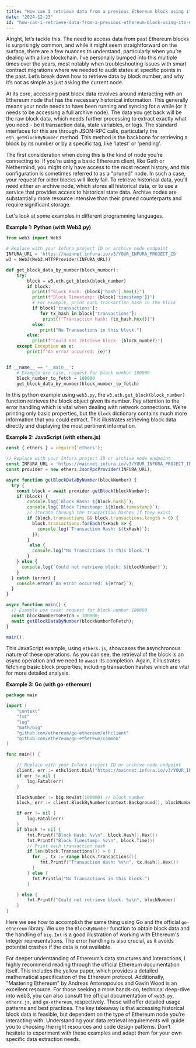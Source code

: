 ```yaml
---
title: "How can I retrieve data from a previous Ethereum block using its number?"
date: "2024-12-23"
id: "how-can-i-retrieve-data-from-a-previous-ethereum-block-using-its-number"
---
```


Alright, let’s tackle this. The need to access data from past Ethereum blocks is surprisingly common, and while it might seem straightforward on the surface, there are a few nuances to understand, particularly when you’re dealing with a live blockchain. I've personally bumped into this multiple times over the years, most notably when troubleshooting issues with smart contract migrations where we needed to audit states at specific points in the past. Let’s break down how to retrieve data by block number, and why it’s not as simple as just asking the current node.

At its core, accessing past block data revolves around interacting with an Ethereum node that has the necessary historical information. This generally means your node needs to have been running and syncing for a while (or it needs to be accessing a full archive node). The data you get back will be the raw block data, which needs further processing to extract exactly what you need - be it transaction data, state variables, or logs. The standard interfaces for this are through JSON-RPC calls, particularly the `eth_getBlockByNumber` method. This method is the backbone for retrieving a block by its number or by a specific tag, like 'latest' or 'pending'.

The first consideration when doing this is the kind of node you’re connecting to. If you're using a basic Ethereum client, like Geth or Nethermind, you might only have access to the most recent history, and this configuration is sometimes referred to as a "pruned" node. In such a case, your request for older blocks will likely fail. To retrieve historical data, you'll need either an archive node, which stores all historical data, or to use a service that provides access to historical state data. Archive nodes are substantially more resource intensive than their pruned counterparts and require significant storage.

Let's look at some examples in different programming languages.

**Example 1: Python (with Web3.py)**

```python
from web3 import Web3

# Replace with your Infura project ID or archive node endpoint
INFURA_URL = 'https://mainnet.infura.io/v3/YOUR_INFURA_PROJECT_ID'
w3 = Web3(Web3.HTTPProvider(INFURA_URL))

def get_block_data_by_number(block_number):
    try:
        block = w3.eth.get_block(block_number)
        if block:
          print(f"Block Hash: {block['hash'].hex()}")
          print(f"Block Timestamp: {block['timestamp']}")
          # For example, print each transaction hash in the block
          if block['transactions']:
             for tx_hash in block['transactions']:
              print(f"Transaction hash: {tx_hash.hex()}")
          else:
             print("No Transactions in this block.")
        else:
          print(f"Could not retrieve block: {block_number}")
    except Exception as e:
        print(f"An error occurred: {e}")


if __name__ == '__main__':
    # Example use case, request for block number 100000
    block_number_to_fetch = 100000
    get_block_data_by_number(block_number_to_fetch)
```

In this python example using `web3.py`, the `w3.eth.get_block(block_number)` function retrieves the block object given its number. Pay attention to the error handling which is vital when dealing with network connections. We’re printing only basic properties, but the `block` dictionary contains much more information that you could extract. This illustrates retrieving block data directly and displaying the most pertinent information.

**Example 2: JavaScript (with ethers.js)**

```javascript
const { ethers } = require('ethers');

// Replace with your Infura project ID or archive node endpoint
const INFURA_URL = 'https://mainnet.infura.io/v3/YOUR_INFURA_PROJECT_ID';
const provider = new ethers.JsonRpcProvider(INFURA_URL);

async function getBlockDataByNumber(blockNumber) {
  try {
    const block = await provider.getBlock(blockNumber);
    if (block) {
        console.log(`Block Hash: ${block.hash}`);
        console.log(`Block Timestamp: ${block.timestamp}`);
        // Iterate through the transaction hashes if they exist
        if (block.transactions && block.transactions.length > 0) {
          block.transactions.forEach(txHash => {
            console.log(`Transaction Hash: ${txHash}`);
          });
        }
         else {
          console.log("No Transactions in this block.")
        }
    } else {
      console.log(`Could not retrieve block: ${blockNumber}`);
    }
  } catch (error) {
    console.error(`An error occurred: ${error}`);
  }
}

async function main() {
  // Example use case: request for block number 100000
  const blockNumberToFetch = 100000;
  await getBlockDataByNumber(blockNumberToFetch);
}

main();
```

This JavaScript example, using `ethers.js`, showcases the asynchronous nature of these operations. As you can see, the retrieval of the block is an async operation and we need to `await` its completion. Again, it illustrates fetching basic block properties, including transaction hashes which are vital for more detailed analysis.

**Example 3: Go (with go-ethereum)**

```go
package main

import (
	"context"
	"fmt"
	"log"
	"math/big"
	"github.com/ethereum/go-ethereum/ethclient"
	"github.com/ethereum/go-ethereum/common"
)

func main() {

    // Replace with your Infura project ID or archive node endpoint
	client, err := ethclient.Dial("https://mainnet.infura.io/v3/YOUR_INFURA_PROJECT_ID")
	if err != nil {
		log.Fatal(err)
	}

	blockNumber := big.NewInt(100000) // block number
    block, err := client.BlockByNumber(context.Background(), blockNumber)

	if err != nil {
		log.Fatal(err)
	}
    if block != nil {
		fmt.Printf("Block Hash: %v\n", block.Hash().Hex())
		fmt.Printf("Block Timestamp: %v\n", block.Time())
        // Print each transaction hash
        if len(block.Transactions()) > 0 {
          for _, tx := range block.Transactions(){
             fmt.Printf("Transaction Hash: %v\n", tx.Hash().Hex())
          }
        } else {
          fmt.Println("No Transactions in this block.")
        }

	} else {
		fmt.Printf("Could not retrieve block: %v\n", blockNumber)
    }
}

```

Here we see how to accomplish the same thing using Go and the official `go-ethereum` library. We use the `BlockByNumber` function to obtain block data and the handling of `big.Int` is a good illustration of working with Ethereum's integer representations. The error handling is also crucial, as it avoids potential crashes if the data is not available.

For deeper understanding of Ethereum’s data structures and interactions, I highly recommend reading through the official Ethereum documentation itself. This includes the yellow paper, which provides a detailed mathematical specification of the Ethereum protocol. Additionally, "Mastering Ethereum" by Andreas Antonopoulos and Gavin Wood is an excellent resource. For those seeking a more hands-on, technical deep-dive into web3, you can also consult the official documentation of `web3.py`, `ethers.js`, and `go-ethereum`, respectively. These will offer detailed usage patterns and best practices. The key takeaway is that accessing historical block data is feasible, but dependent on the type of Ethereum node you’re interacting with. Understanding your data retrieval requirements will guide you to choosing the right resources and code design patterns. Don't hesitate to experiment with these examples and adapt them for your own specific data extraction needs.
